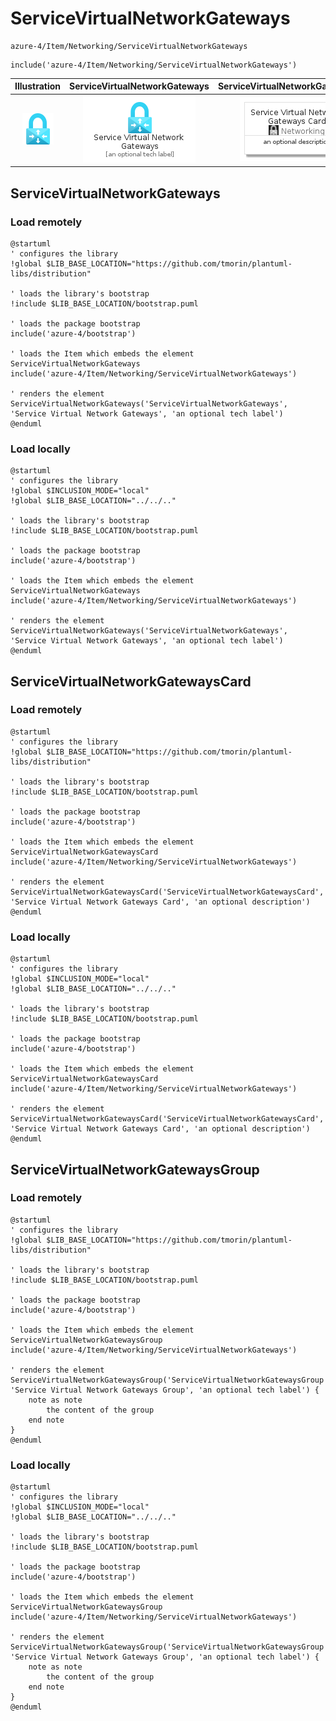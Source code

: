 # ServiceVirtualNetworkGateways


```text
azure-4/Item/Networking/ServiceVirtualNetworkGateways
```

```text
include('azure-4/Item/Networking/ServiceVirtualNetworkGateways')
```



| Illustration | ServiceVirtualNetworkGateways | ServiceVirtualNetworkGatewaysCard | ServiceVirtualNetworkGatewaysGroup |
| :---: | :---: | :---: | :---: |
| ![illustration for Illustration](../../../azure-4/Item/Networking/ServiceVirtualNetworkGateways.png) | ![illustration for ServiceVirtualNetworkGateways](../../../azure-4/Item/Networking/ServiceVirtualNetworkGateways.Local.png) | ![illustration for ServiceVirtualNetworkGatewaysCard](../../../azure-4/Item/Networking/ServiceVirtualNetworkGatewaysCard.Local.png) | ![illustration for ServiceVirtualNetworkGatewaysGroup](../../../azure-4/Item/Networking/ServiceVirtualNetworkGatewaysGroup.Local.png) |




## ServiceVirtualNetworkGateways

### Load remotely
```plantuml
@startuml
' configures the library
!global $LIB_BASE_LOCATION="https://github.com/tmorin/plantuml-libs/distribution"

' loads the library's bootstrap
!include $LIB_BASE_LOCATION/bootstrap.puml

' loads the package bootstrap
include('azure-4/bootstrap')

' loads the Item which embeds the element ServiceVirtualNetworkGateways
include('azure-4/Item/Networking/ServiceVirtualNetworkGateways')

' renders the element
ServiceVirtualNetworkGateways('ServiceVirtualNetworkGateways', 'Service Virtual Network Gateways', 'an optional tech label')
@enduml
```

### Load locally
```plantuml
@startuml
' configures the library
!global $INCLUSION_MODE="local"
!global $LIB_BASE_LOCATION="../../.."

' loads the library's bootstrap
!include $LIB_BASE_LOCATION/bootstrap.puml

' loads the package bootstrap
include('azure-4/bootstrap')

' loads the Item which embeds the element ServiceVirtualNetworkGateways
include('azure-4/Item/Networking/ServiceVirtualNetworkGateways')

' renders the element
ServiceVirtualNetworkGateways('ServiceVirtualNetworkGateways', 'Service Virtual Network Gateways', 'an optional tech label')
@enduml
```

## ServiceVirtualNetworkGatewaysCard

### Load remotely
```plantuml
@startuml
' configures the library
!global $LIB_BASE_LOCATION="https://github.com/tmorin/plantuml-libs/distribution"

' loads the library's bootstrap
!include $LIB_BASE_LOCATION/bootstrap.puml

' loads the package bootstrap
include('azure-4/bootstrap')

' loads the Item which embeds the element ServiceVirtualNetworkGatewaysCard
include('azure-4/Item/Networking/ServiceVirtualNetworkGateways')

' renders the element
ServiceVirtualNetworkGatewaysCard('ServiceVirtualNetworkGatewaysCard', 'Service Virtual Network Gateways Card', 'an optional description')
@enduml
```

### Load locally
```plantuml
@startuml
' configures the library
!global $INCLUSION_MODE="local"
!global $LIB_BASE_LOCATION="../../.."

' loads the library's bootstrap
!include $LIB_BASE_LOCATION/bootstrap.puml

' loads the package bootstrap
include('azure-4/bootstrap')

' loads the Item which embeds the element ServiceVirtualNetworkGatewaysCard
include('azure-4/Item/Networking/ServiceVirtualNetworkGateways')

' renders the element
ServiceVirtualNetworkGatewaysCard('ServiceVirtualNetworkGatewaysCard', 'Service Virtual Network Gateways Card', 'an optional description')
@enduml
```

## ServiceVirtualNetworkGatewaysGroup

### Load remotely
```plantuml
@startuml
' configures the library
!global $LIB_BASE_LOCATION="https://github.com/tmorin/plantuml-libs/distribution"

' loads the library's bootstrap
!include $LIB_BASE_LOCATION/bootstrap.puml

' loads the package bootstrap
include('azure-4/bootstrap')

' loads the Item which embeds the element ServiceVirtualNetworkGatewaysGroup
include('azure-4/Item/Networking/ServiceVirtualNetworkGateways')

' renders the element
ServiceVirtualNetworkGatewaysGroup('ServiceVirtualNetworkGatewaysGroup', 'Service Virtual Network Gateways Group', 'an optional tech label') {
    note as note
        the content of the group
    end note
}
@enduml
```

### Load locally
```plantuml
@startuml
' configures the library
!global $INCLUSION_MODE="local"
!global $LIB_BASE_LOCATION="../../.."

' loads the library's bootstrap
!include $LIB_BASE_LOCATION/bootstrap.puml

' loads the package bootstrap
include('azure-4/bootstrap')

' loads the Item which embeds the element ServiceVirtualNetworkGatewaysGroup
include('azure-4/Item/Networking/ServiceVirtualNetworkGateways')

' renders the element
ServiceVirtualNetworkGatewaysGroup('ServiceVirtualNetworkGatewaysGroup', 'Service Virtual Network Gateways Group', 'an optional tech label') {
    note as note
        the content of the group
    end note
}
@enduml
```

